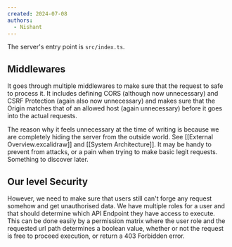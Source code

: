 ```yaml
---
created: 2024-07-08
authors:
  - Nishant
---
```

The server's entry point is `src/index.ts`. 

## Middlewares

It goes through multiple middlewares to make sure that the request to safe to process it. It includes defining CORS (although now unnecessary) and CSRF Protection (again also now unnecessary) and makes sure that the Origin matches that of an allowed host (again unnecessary) before it goes into the actual requests.

The reason why it feels unnecessary at the time of writing is because we are completely hiding the server from the outside world. See [[External Overview.excalidraw]] and [[System Architecture]]. It may be handy to prevent from attacks, or a pain when trying to make basic legit requests. Something to discover later.

## Our level Security

However, we need to make sure that users still can't forge any request somehow and get unauthorised data. We have multiple roles for a user and that should determine which API Endpoint they have access to execute. This can be done easily by a permission matrix where the user role and the requested url path determines a boolean value, whether or not the request is free to proceed execution, or return a 403 Forbidden error.